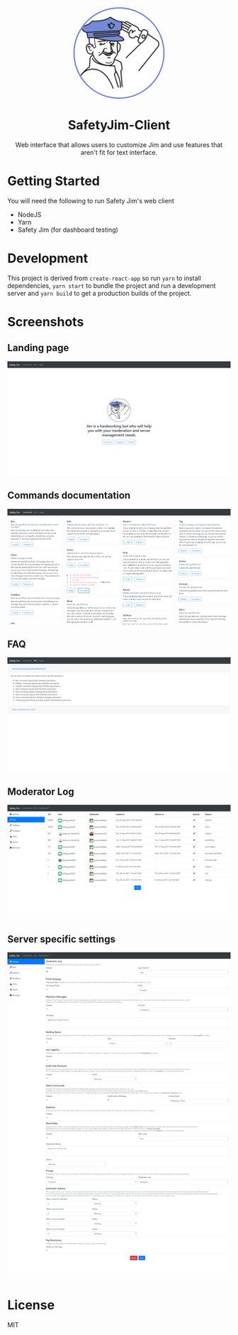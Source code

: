 <div align="center">
  <img width="200" height="200" style="border-radius: 100%; border: 3px solid #7188d4" src="https://raw.githubusercontent.com/Samoxive/SafetyJim-Client/master/src/assets/jimbo.jpg">
  <h1>SafetyJim-Client</h1>
  <p>
    Web interface that allows users to customize Jim and use features that aren't fit for text interface.
  </p>
</div>

# Getting Started

You will need the following to run Safety Jim's web client

- NodeJS
- Yarn
- Safety Jim (for dashboard testing)

# Development

This project is derived from `create-react-app` so run `yarn` to install dependencies, `yarn start` to bundle the project and run a development server and `yarn build` to get a production builds of the project.

# Screenshots

## Landing page
![that's a handsome logo](https://github.com/Samoxive/SafetyJim-Client/raw/master/screenshots/landing_page.png)

## Commands documentation
![that ban command is really useful i am told, ken is fond of it](https://github.com/Samoxive/SafetyJim-Client/raw/master/screenshots/commands.png)

## FAQ
![frequent is an understatement](https://github.com/Samoxive/SafetyJim-Client/raw/master/screenshots/faq.png)

## Moderator Log
![that helloguys person deserves it](https://github.com/Samoxive/SafetyJim-Client/raw/master/screenshots/mod_log.png)

## Server specific settings
![that feature was limited to text commands once, you can imagine my pain](https://github.com/Samoxive/SafetyJim-Client/raw/master/screenshots/settings.png)

# License
MIT
